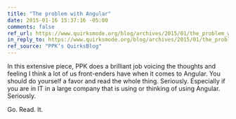 ```yaml
---
title: "The problem with Angular"
date: 2015-01-16 15:37:16 -05:00
comments: false
ref_url: https://www.quirksmode.org/blog/archives/2015/01/the_problem_wit.html
in_reply_to: https://www.quirksmode.org/blog/archives/2015/01/the_problem_wit.html
ref_source: "PPK’s QuirksBlog"
---
```


In this extensive piece, PPK does a brilliant job voicing the thoughts and feeling I think a lot of us front-enders have when it comes to Angular. You should do yourself a favor and read the whole thing. Seriously. Especially if you are in IT in a large company that is using or thinking of using Angular. Seriously.

Go. Read. It.